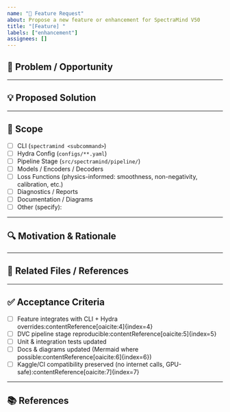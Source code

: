 ```yaml
---
name: "🚀 Feature Request"
about: Propose a new feature or enhancement for SpectraMind V50
title: "[Feature] "
labels: ["enhancement"]
assignees: []
---
```


## 🎯 Problem / Opportunity

<!-- Clearly describe the problem, gap, or opportunity this feature addresses.
     Example: "Currently, calibration does not support strict dark-frame subtraction for FGS1.
     This limits reproducibility when testing high-noise scenarios." -->

---

## 💡 Proposed Solution

<!-- Describe the feature in detail.
     Example: "Add `--strict-dark` option to `spectramind calibrate` CLI, and a Hydra config
     under `configs/calib/method/dark.yaml` that enforces strict dark-frame usage." -->

---

## 📐 Scope

- [ ] CLI (`spectramind <subcommand>`)
- [ ] Hydra Config (`configs/**.yaml`)
- [ ] Pipeline Stage (`src/spectramind/pipeline/`)
- [ ] Models / Encoders / Decoders
- [ ] Loss Functions (physics-informed: smoothness, non-negativity, calibration, etc.)
- [ ] Diagnostics / Reports
- [ ] Documentation / Diagrams
- [ ] Other (specify):

---

## 🔍 Motivation & Rationale

<!-- Why is this important?
     How does it improve reproducibility, Kaggle submissions, or scientific rigor?
     Cite scientific, engineering, or competition context. -->

---

## 📎 Related Files / References

<!-- Link to relevant configs, code modules, or docs.
     Example:
     - `configs/calib/method/dark.yaml`
     - `src/spectramind/losses/calibration.py`
     - ADR-0001 (Hydra + DVC decision):contentReference[oaicite:3]{index=3}
-->

---

## ✅ Acceptance Criteria

- [ ] Feature integrates with CLI + Hydra overrides:contentReference[oaicite:4]{index=4}
- [ ] DVC pipeline stage reproducible:contentReference[oaicite:5]{index=5}
- [ ] Unit & integration tests updated
- [ ] Docs & diagrams updated (Mermaid where possible:contentReference[oaicite:6]{index=6})
- [ ] Kaggle/CI compatibility preserved (no internet calls, GPU-safe):contentReference[oaicite:7]{index=7}

---

## 📚 References

<!-- Cite related design docs, ADRs, Kaggle challenge materials, or scientific sources -->

